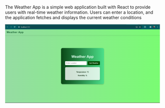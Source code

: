 The Weather App is a simple web application built with React to provide users with real-time weather information. Users can enter a location, and the application fetches and displays the current weather conditions

![Image Alt Text](/weather.png)

